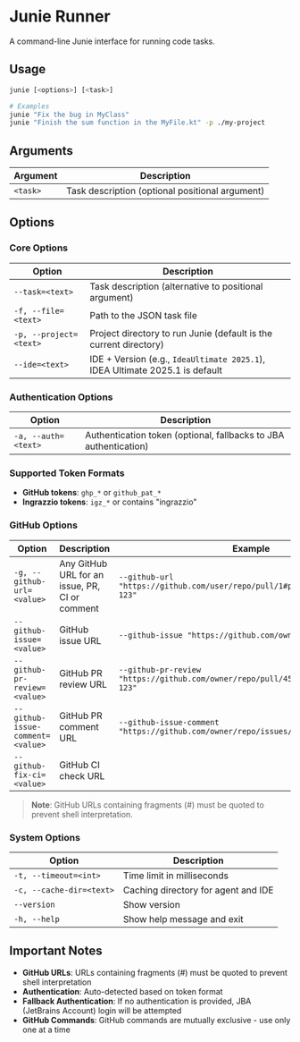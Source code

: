# Junie Runner
A command-line Junie interface for running code tasks.

## Usage

``` bash
junie [<options>] [<task>]

# Examples
junie "Fix the bug in MyClass"
junie "Finish the sum function in the MyFile.kt" -p ./my-project
```

## Arguments

| Argument | Description |
| --- | --- |
| `<task>` | Task description (optional positional argument) |

## Options

### Core Options

| Option | Description                                                       |
| --- |-------------------------------------------------------------------|
| `--task=<text>` | Task description (alternative to positional argument)             |
| `-f, --file=<text>` | Path to the JSON task file                                        |
| `-p, --project=<text>` | Project directory to run Junie (default is the current directory) |
| `--ide=<text>` | IDE + Version (e.g., `IdeaUltimate 2025.1`), IDEA Ultimate 2025.1 is default|

### Authentication Options

| Option | Description |
| --- | --- |
| `-a, --auth=<text>` | Authentication token (optional, fallbacks to JBA authentication) |

### Supported Token Formats
- **GitHub tokens**: `ghp_*` or `github_pat_*`
- **Ingrazzio tokens**: `igz_*` or contains "ingrazzio"

### GitHub Options

| Option | Description | Example |
| --- | --- | --- |
| `-g, --github-url=<value>` | Any GitHub URL for an issue, PR, CI or comment | `--github-url "https://github.com/user/repo/pull/1#pullrequestreview-123"` |
| `--github-issue=<value>` | GitHub issue URL | `--github-issue "https://github.com/owner/repo/issues/12"` |
| `--github-pr-review=<value>` | GitHub PR review URL | `--github-pr-review "https://github.com/owner/repo/pull/456#pullrequestreview-123"` |
| `--github-issue-comment=<value>` | GitHub PR comment URL | `--github-issue-comment "https://github.com/owner/repo/issues/12#issuecomment-456"` |
| `--github-fix-ci=<value>` | GitHub CI check URL |  |

> **Note**: GitHub URLs containing fragments (#) must be quoted to prevent shell interpretation.
### System Options

| Option | Description |
| --- | --- |
| `-t, --timeout=<int>` | Time limit in milliseconds |
| `-c, --cache-dir=<text>` | Caching directory for agent and IDE |
| `--version` | Show version |
| `-h, --help` | Show help message and exit |


## Important Notes
- **GitHub URLs**: URLs containing fragments (#) must be quoted to prevent shell interpretation
- **Authentication**: Auto-detected based on token format
- **Fallback Authentication**: If no authentication is provided, JBA (JetBrains Account) login will be attempted
- **GitHub Commands**: GitHub commands are mutually exclusive - use only one at a time